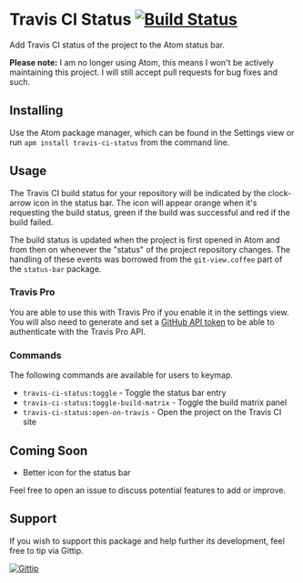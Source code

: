 # Travis CI Status [![Build Status](https://travis-ci.org/tombell/travis-ci-status.svg?branch=master)](https://travis-ci.org/tombell/travis-ci-status)

Add Travis CI status of the project to the Atom status bar.

**Please note:** I am no longer using Atom, this means I won't be actively
maintaining this project. I will still accept pull requests for bug fixes and
such.

## Installing

Use the Atom package manager, which can be found in the Settings view or run
`apm install travis-ci-status` from the command line.

## Usage

The Travis CI build status for your repository will be indicated by the
clock-arrow icon in the status bar. The icon will appear orange when it's
requesting the build status, green if the build was successful and red if the
build failed.

The build status is updated when the project is first opened in Atom and from
then on whenever the "status" of the project repository changes. The handling of
these events was borrowed from the `git-view.coffee` part of the `status-bar`
package.

### Travis Pro

You are able to use this with Travis Pro if you enable it in the settings view.
You will also need to generate and set a
[GitHub API token](https://github.com/settings/tokens/new) to be able to
authenticate with the Travis Pro API.

### Commands

The following commands are available for users to keymap.

* `travis-ci-status:toggle` - Toggle the status bar entry
* `travis-ci-status:toggle-build-matrix` - Toggle the build matrix panel
* `travis-ci-status:open-on-travis` - Open the project on the Travis CI site

## Coming Soon

* Better icon for the status bar

Feel free to open an issue to discuss potential features to add or improve.

## Support

If you wish to support this package and help further its development, feel free
to tip via Gittip.

[![Gittip](http://img.shields.io/gittip/tombell.png)](https://www.gittip.com/tombell/)

